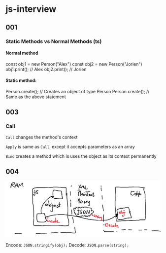 # js-interview

## 001
### Static Methods vs Normal Methods (ts)
#### Normal method
const obj1 = new Person("Alex")
const obj2 = new Person("Jorien")
obj1.print(); // Alex
obj2.print(); // Jorien

#### Static method:
Person.create(); // Creates an object of type Person
Person.create(); // Same as the above statement

## 003
### Call
`Call` changes the method's context

`Apply` is same as `Call`, except it accepts parameters as an array

`Bind` creates a method which is uses the object as its context permanently

## 004
![](./assets/json.jpg)

Encode: `JSON.stringify(obj);`
Decode: `JSON.parse(string);`